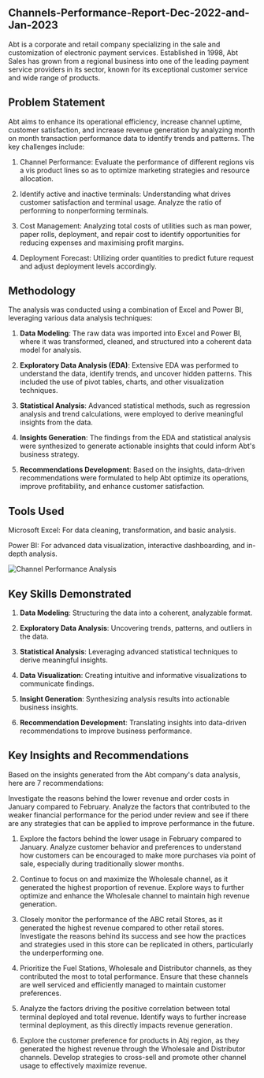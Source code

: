 ## Channels-Performance-Report-Dec-2022-and-Jan-2023

Abt is a corporate and retail company specializing in the sale and customization of electronic payment services. Established in 1998, Abt Sales has grown from a regional business into one of the leading payment service providers in its sector, known for its exceptional customer service and wide range of products.

## Problem Statement

Abt aims to enhance its operational efficiency, increase channel uptime, customer satisfaction, and increase revenue generation by analyzing month on month transaction performance data to identify trends and patterns. The key challenges include:

1. Channel Performance: Evaluate the performance of different regions vis a vis product lines so as to optimize marketing strategies and resource allocation.

2. Identify active and inactive terminals: Understanding what drives customer satisfaction and terminal usage. Analyze the ratio of performing to nonperforming terminals.

3. Cost Management: Analyzing total costs of utilities such as man power, paper rolls, deployment, and repair cost to identify opportunities for reducing expenses and maximising profit margins.

4. Deployment Forecast: Utilizing order quantities to predict future request and adjust deployment levels accordingly.

## Methodology

The analysis was conducted using a combination of Excel and Power BI, leveraging various data analysis techniques:

1. **Data Modeling**: The raw data was imported into Excel and Power BI, where it was transformed, cleaned, and structured into a coherent data model for analysis.

2. **Exploratory Data Analysis (EDA)**: Extensive EDA was performed to understand the data, identify trends, and uncover hidden patterns. This included the use of pivot tables, charts, and other visualization techniques.

3. **Statistical Analysis**: Advanced statistical methods, such as regression analysis and trend calculations, were employed to derive meaningful insights from the data.

4. **Insights Generation**: The findings from the EDA and statistical analysis were synthesized to generate actionable insights that could inform Abt's business strategy.

5. **Recommendations Development**: Based on the insights, data-driven recommendations were formulated to help Abt optimize its operations, improve profitability, and enhance customer satisfaction.

## Tools Used

Microsoft Excel: For data cleaning, transformation, and basic analysis.

Power BI: For advanced data visualization, interactive dashboarding, and in-depth analysis.


![Channel Performance Analysis](https://github.com/danielagbo44/Channels-Performance-Report-Dec-2022-and-Jan-2023/blob/main/Channels%20Performance%20Report%20PBI%20January%2C%202023_page-0001.jpg)



## Key Skills Demonstrated

1. **Data Modeling**: Structuring the data into a coherent, analyzable format.

2. **Exploratory Data Analysis**: Uncovering trends, patterns, and outliers in the data.

3. **Statistical Analysis**: Leveraging advanced statistical techniques to derive meaningful insights.

4. **Data Visualization**: Creating intuitive and informative visualizations to communicate findings.

5. **Insight Generation**: Synthesizing analysis results into actionable business insights.

6. **Recommendation Development**: Translating insights into data-driven recommendations to improve business performance.


## Key Insights and Recommendations

Based on the insights generated from the Abt company's data analysis, here are 7 recommendations:

Investigate the reasons behind the lower revenue and order costs in January compared to February. Analyze the factors that contributed to the weaker financial performance for the period under review and see if there are any strategies that can be applied to improve performance in the future.

1. Explore the factors behind the lower usage in February compared to January. Analyze customer behavior and preferences to understand how customers can be encouraged to make more purchases via point of sale, especially during traditionally slower months.

2. Continue to focus on and maximize the Wholesale channel, as it generated the highest proportion of revenue. Explore ways to further optimize and enhance the Wholesale channel to maintain high revenue generation.

3. Closely monitor the performance of the ABC retail Stores, as it generated the highest revenue compared to other retail stores. Investigate the reasons behind its success and see how the practices and strategies used in this store can be replicated in others, particularly the underperforming one.

4. Prioritize the Fuel Stations, Wholesale and Distributor channels, as they contributed the most to total performance. Ensure that these channels are well serviced and efficiently managed to maintain customer preferences.

5. Analyze the factors driving the positive correlation between total terminal deployed and total revenue. Identify ways to further increase terminal deployment, as this directly impacts revenue generation.

6. Explore the customer preference for products in Abj region, as they generated the highest revenue through the Wholesale and Distributor channels. Develop strategies to cross-sell and promote other channel usage to effectively maximize revenue.
